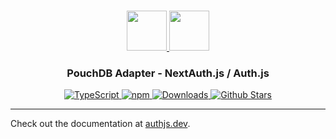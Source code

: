 <p align="center">
  <br/>
  <a href="https://authjs.dev/" target="_blank">
    <img height="64px" src="https://authjs.dev/img/logo/logo-sm.png" />
  </a>
  <a href="https://pouchdb.com/" target="_blank">
    <img height="64px" src="https://authjs.dev/img/adapters/pouchdb.svg"/>
  </a>
  <h3 align="center"><b>PouchDB Adapter</b> - NextAuth.js / Auth.js</a></h3>
  <p align="center" style="align: center;">
    <a href="https://npm.im/@next-auth/pouchdb-adapter">
      <img src="https://img.shields.io/badge/TypeScript-blue?style=flat-square" alt="TypeScript" />
    </a>
    <a href="https://npm.im/@next-auth/pouchdb-adapter">
      <img alt="npm" src="https://img.shields.io/npm/v/@next-auth/pouchdb-adapter?color=green&label=@next-auth/pouchdb-adapter&style=flat-square">
    </a>
    <a href="https://www.npmtrends.com/@next-auth/pouchdb-adapter">
      <img src="https://img.shields.io/npm/dm/@next-auth/pouchdb-adapter?label=%20downloads&style=flat-square" alt="Downloads" />
    </a>
    <a href="https://github.com/nextauthjs/next-auth/stargazers">
      <img src="https://img.shields.io/github/stars/nextauthjs/next-auth?style=flat-square" alt="Github Stars" />
    </a>
  </p>
</p>

---

Check out the documentation at [authjs.dev](https://authjs.dev/reference/adapter/pouchdb).